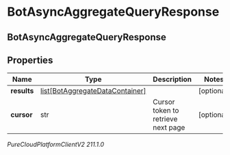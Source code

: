 # BotAsyncAggregateQueryResponse

## BotAsyncAggregateQueryResponse

## Properties

|Name | Type | Description | Notes|
|------------ | ------------- | ------------- | -------------|
| **results** | [list[BotAggregateDataContainer]](BotAggregateDataContainer) |  | [optional] |
| **cursor** | str | Cursor token to retrieve next page | [optional] |



_PureCloudPlatformClientV2 211.1.0_
